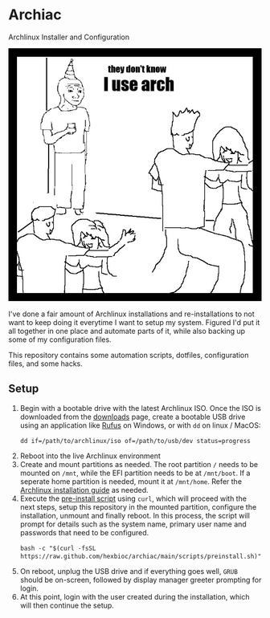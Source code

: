 # Archiac

Archlinux Installer and Configuration

![they dont know i use arch meme](assets/arch-meme.png)

I've done a fair amount of Archlinux installations and re-installations
to not want to keep doing it everytime I want to setup my system. Figured I'd
put it all together in one place and automate parts of it, while also backing
up some of my configuration files.

This repository contains some automation scripts, dotfiles, configuration
files, and some hacks.

## Setup

1.  Begin with a bootable drive with the latest Archlinux ISO. Once the ISO
    is downloaded from the [downloads](https://archlinux.org/download/) page,
    create a bootable USB drive using an application like
    [Rufus](https://rufus.ie/en/) on Windows, or with `dd` on linux / MacOS: 
    ```
    dd if=/path/to/archlinux/iso of=/path/to/usb/dev status=progress
    ```
1.  Reboot into the live Archlinux environment
1.  Create and mount partitions as needed. The root partition `/` needs to be
    mounted on `/mnt`, while the EFI partition needs to be at `/mnt/boot`.
    If a seperate home partition is needed, mount it at `/mnt/home`. Refer the
    [Archlinux installation guide](https://wiki.archlinux.org/title/Installation_guide)
    as needed.
1.  Execute the [pre-install script](scripts/preinstall.sh) using `curl`, which
    will proceed with the next steps, setup this repository in the mounted
    partition, configure the installation, unmount and finally reboot. In this
    process, the script will prompt for details such as the system name, primary
    user name and passwords that need to be configured.
    ```
    bash -c "$(curl -fsSL https://raw.github.com/hexbioc/archiac/main/scripts/preinstall.sh)"
    ```
1.  On reboot, unplug the USB drive and if everything goes well, `GRUB` should
    be on-screen, followed by display manager greeter prompting for login.
1.  At this point, login with the user created during the installation, which
    will then continue the setup.
